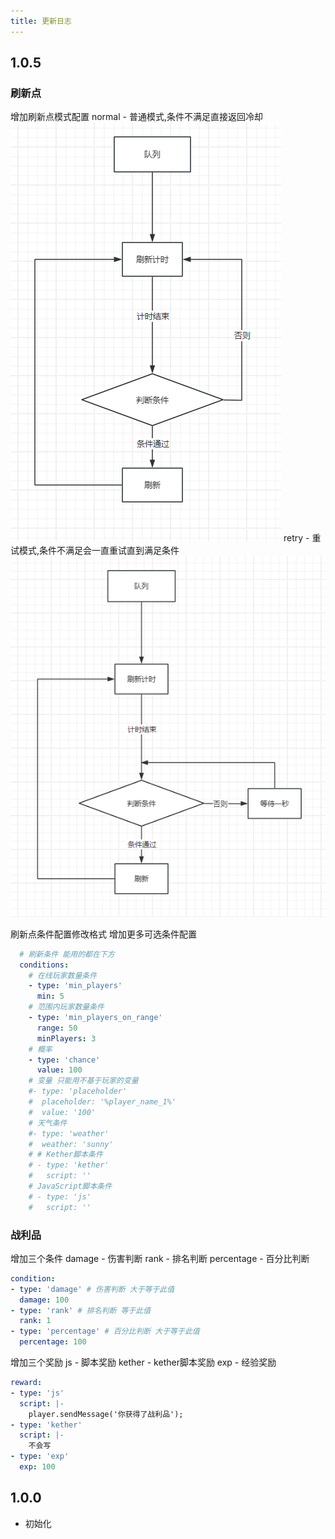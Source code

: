 ```yaml
---
title: 更新日志
---
```


## 1.0.5

### 刷新点
增加刷新点模式配置
normal - 普通模式,条件不满足直接返回冷却
![](https://raw.githubusercontent.com/BukkitWiki/Picture/main/pic/2024/20241210013334.png)
retry - 重试模式,条件不满足会一直重试直到满足条件
![](https://raw.githubusercontent.com/BukkitWiki/Picture/main/pic/2024/20241210013355.png)

刷新点条件配置修改格式 增加更多可选条件配置
```yaml
  # 刷新条件 能用的都在下方
  conditions:
    # 在线玩家数量条件
    - type: 'min_players'
      min: 5
    # 范围内玩家数量条件
    - type: 'min_players_on_range'
      range: 50
      minPlayers: 3
    # 概率
    - type: 'chance'
      value: 100
    # 变量 只能用不基于玩家的变量
    #- type: 'placeholder'
    #  placeholder: '%player_name_1%'
    #  value: '100'
    # 天气条件
    #- type: 'weather'
    #  weather: 'sunny'
    # # Kether脚本条件
    # - type: 'kether'
    #   script: ''
    # JavaScript脚本条件
    # - type: 'js'
    #   script: ''
```
### 战利品
增加三个条件 damage - 伤害判断 rank - 排名判断 percentage - 百分比判断
``` yaml
condition:
- type: 'damage' # 伤害判断 大于等于此值
  damage: 100
- type: 'rank' # 排名判断 等于此值
  rank: 1
- type: 'percentage' # 百分比判断 大于等于此值
  percentage: 100
```
增加三个奖励 js - 脚本奖励 kether - kether脚本奖励 exp - 经验奖励
```yaml
reward:
- type: 'js'
  script: |-
    player.sendMessage('你获得了战利品');
- type: 'kether'
  script: |-
    不会写
- type: 'exp'
  exp: 100
```



## 1.0.0
- 初始化
